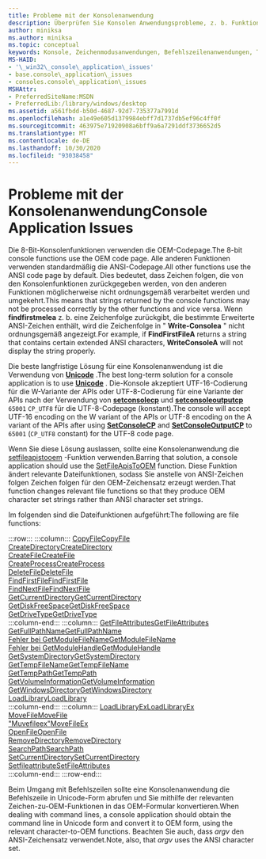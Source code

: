 ```yaml
---
title: Probleme mit der Konsolenanwendung
description: Überprüfen Sie Konsolen Anwendungsprobleme, z. b. Funktionen, die Zeichen folgen im OEM-Zeichensatz akzeptieren oder zurückgeben, oder Funktionen, die ANSI-Zeichensatz Zeichenfolgen verwenden
author: miniksa
ms.author: miniksa
ms.topic: conceptual
keywords: Konsole, Zeichenmodusanwendungen, Befehlszeilenanwendungen, Terminalanwendungen, Konsolen-API
MS-HAID:
- '\_win32\_console\_application\_issues'
- base.console\_application\_issues
- consoles.console\_application\_issues
MSHAttr:
- PreferredSiteName:MSDN
- PreferredLib:/library/windows/desktop
ms.assetid: a561fbdd-b50d-4687-92d7-735377a7991d
ms.openlocfilehash: a1e49e605d1379984ebff7d1737db5ef96c4ff0f
ms.sourcegitcommit: 463975e71920908a6bff9a6a7291ddf3736652d5
ms.translationtype: MT
ms.contentlocale: de-DE
ms.lasthandoff: 10/30/2020
ms.locfileid: "93038458"
---
```

# <a name="console-application-issues"></a><span data-ttu-id="603ef-104">Probleme mit der Konsolenanwendung</span><span class="sxs-lookup"><span data-stu-id="603ef-104">Console Application Issues</span></span>

<span data-ttu-id="603ef-105">Die 8-Bit-Konsolenfunktionen verwenden die OEM-Codepage.</span><span class="sxs-lookup"><span data-stu-id="603ef-105">The 8-bit console functions use the OEM code page.</span></span> <span data-ttu-id="603ef-106">Alle anderen Funktionen verwenden standardmäßig die ANSI-Codepage.</span><span class="sxs-lookup"><span data-stu-id="603ef-106">All other functions use the ANSI code page by default.</span></span> <span data-ttu-id="603ef-107">Dies bedeutet, dass Zeichen folgen, die von den Konsolenfunktionen zurückgegeben werden, von den anderen Funktionen möglicherweise nicht ordnungsgemäß verarbeitet werden und umgekehrt.</span><span class="sxs-lookup"><span data-stu-id="603ef-107">This means that strings returned by the console functions may not be processed correctly by the other functions and vice versa.</span></span> <span data-ttu-id="603ef-108">Wenn **findfirstmelea** z. b. eine Zeichenfolge zurückgibt, die bestimmte Erweiterte ANSI-Zeichen enthält, wird die Zeichenfolge in " **Write-Consolea** " nicht ordnungsgemäß angezeigt.</span><span class="sxs-lookup"><span data-stu-id="603ef-108">For example, if **FindFirstFileA** returns a string that contains certain extended ANSI characters, **WriteConsoleA** will not display the string properly.</span></span>

<span data-ttu-id="603ef-109">Die beste langfristige Lösung für eine Konsolenanwendung ist die Verwendung von **[Unicode](https://docs.microsoft.com/windows/win32/intl/unicode)** .</span><span class="sxs-lookup"><span data-stu-id="603ef-109">The best long-term solution for a console application is to use **[Unicode](https://docs.microsoft.com/windows/win32/intl/unicode)** .</span></span> <span data-ttu-id="603ef-110">Die-Konsole akzeptiert UTF-16-Codierung für die W-Variante der APIs oder UTF-8-Codierung für eine Variante der APIs nach der Verwendung von **[setconsolecp](setconsolecp.md)** und **[setconsoleoutputcp](setconsoleoutputcp.md)** `65001` `CP_UTF8` für die UTF-8-Codepage (konstant).</span><span class="sxs-lookup"><span data-stu-id="603ef-110">The console will accept UTF-16 encoding on the W variant of the APIs or UTF-8 encoding on the A variant of the APIs after using **[SetConsoleCP](setconsolecp.md)** and **[SetConsoleOutputCP](setconsoleoutputcp.md)** to `65001` (`CP_UTF8` constant) for the UTF-8 code page.</span></span>

<span data-ttu-id="603ef-111">Wenn Sie diese Lösung auslassen, sollte eine Konsolenanwendung die [setfileapistooem](https://msdn.microsoft.com/library/windows/desktop/aa365534) -Funktion verwenden.</span><span class="sxs-lookup"><span data-stu-id="603ef-111">Barring that solution, a console application should use the [SetFileApisToOEM](https://msdn.microsoft.com/library/windows/desktop/aa365534) function.</span></span> <span data-ttu-id="603ef-112">Diese Funktion ändert relevante Dateifunktionen, sodass Sie anstelle von ANSI-Zeichen folgen Zeichen folgen für den OEM-Zeichensatz erzeugt werden.</span><span class="sxs-lookup"><span data-stu-id="603ef-112">That function changes relevant file functions so that they produce OEM character set strings rather than ANSI character set strings.</span></span>

<span data-ttu-id="603ef-113">Im folgenden sind die Dateifunktionen aufgeführt:</span><span class="sxs-lookup"><span data-stu-id="603ef-113">The following are file functions:</span></span>

:::row:::
    :::column:::
        [<span data-ttu-id="603ef-114">CopyFile</span><span class="sxs-lookup"><span data-stu-id="603ef-114">CopyFile</span></span>](https://msdn.microsoft.com/library/windows/desktop/aa363851)  
        [<span data-ttu-id="603ef-115">CreateDirectory</span><span class="sxs-lookup"><span data-stu-id="603ef-115">CreateDirectory</span></span>](https://msdn.microsoft.com/library/windows/desktop/aa363855)  
        [<span data-ttu-id="603ef-116">CreateFile</span><span class="sxs-lookup"><span data-stu-id="603ef-116">CreateFile</span></span>](https://msdn.microsoft.com/library/windows/desktop/aa363858)  
        [<span data-ttu-id="603ef-117">CreateProcess</span><span class="sxs-lookup"><span data-stu-id="603ef-117">CreateProcess</span></span>](https://msdn.microsoft.com/library/windows/desktop/ms682425)  
        [<span data-ttu-id="603ef-118">DeleteFile</span><span class="sxs-lookup"><span data-stu-id="603ef-118">DeleteFile</span></span>](https://msdn.microsoft.com/library/windows/desktop/aa363915)  
        [<span data-ttu-id="603ef-119">FindFirstFile</span><span class="sxs-lookup"><span data-stu-id="603ef-119">FindFirstFile</span></span>](https://msdn.microsoft.com/library/windows/desktop/aa364418)  
        [<span data-ttu-id="603ef-120">FindNextFile</span><span class="sxs-lookup"><span data-stu-id="603ef-120">FindNextFile</span></span>](https://msdn.microsoft.com/library/windows/desktop/aa364428)  
        [<span data-ttu-id="603ef-121">GetCurrentDirectory</span><span class="sxs-lookup"><span data-stu-id="603ef-121">GetCurrentDirectory</span></span>](https://msdn.microsoft.com/library/windows/desktop/aa364934)  
        [<span data-ttu-id="603ef-122">GetDiskFreeSpace</span><span class="sxs-lookup"><span data-stu-id="603ef-122">GetDiskFreeSpace</span></span>](https://msdn.microsoft.com/library/windows/desktop/aa364935)  
        [<span data-ttu-id="603ef-123">GetDriveType</span><span class="sxs-lookup"><span data-stu-id="603ef-123">GetDriveType</span></span>](https://msdn.microsoft.com/library/windows/desktop/aa364939)  
    :::column-end:::
    :::column:::
        [<span data-ttu-id="603ef-124">GetFileAttributes</span><span class="sxs-lookup"><span data-stu-id="603ef-124">GetFileAttributes</span></span>](https://msdn.microsoft.com/library/windows/desktop/aa364944)  
        [<span data-ttu-id="603ef-125">GetFullPathName</span><span class="sxs-lookup"><span data-stu-id="603ef-125">GetFullPathName</span></span>](https://msdn.microsoft.com/library/windows/desktop/aa364963)  
        [<span data-ttu-id="603ef-126">Fehler bei GetModuleFileName</span><span class="sxs-lookup"><span data-stu-id="603ef-126">GetModuleFileName</span></span>](https://msdn.microsoft.com/library/windows/desktop/ms683197)  
        [<span data-ttu-id="603ef-127">Fehler bei GetModuleHandle</span><span class="sxs-lookup"><span data-stu-id="603ef-127">GetModuleHandle</span></span>](https://msdn.microsoft.com/library/windows/desktop/ms683199)  
        [<span data-ttu-id="603ef-128">GetSystemDirectory</span><span class="sxs-lookup"><span data-stu-id="603ef-128">GetSystemDirectory</span></span>](https://msdn.microsoft.com/library/windows/desktop/ms724373)  
        [<span data-ttu-id="603ef-129">GetTempFileName</span><span class="sxs-lookup"><span data-stu-id="603ef-129">GetTempFileName</span></span>](https://msdn.microsoft.com/library/windows/desktop/aa364991)  
        [<span data-ttu-id="603ef-130">GetTempPath</span><span class="sxs-lookup"><span data-stu-id="603ef-130">GetTempPath</span></span>](https://msdn.microsoft.com/library/windows/desktop/aa364992)  
        [<span data-ttu-id="603ef-131">GetVolumeInformation</span><span class="sxs-lookup"><span data-stu-id="603ef-131">GetVolumeInformation</span></span>](https://msdn.microsoft.com/library/windows/desktop/aa364993)  
        [<span data-ttu-id="603ef-132">GetWindowsDirectory</span><span class="sxs-lookup"><span data-stu-id="603ef-132">GetWindowsDirectory</span></span>](https://msdn.microsoft.com/library/windows/desktop/ms724454)  
        [<span data-ttu-id="603ef-133">LoadLibrary</span><span class="sxs-lookup"><span data-stu-id="603ef-133">LoadLibrary</span></span>](https://msdn.microsoft.com/library/windows/desktop/ms684175)  
    :::column-end:::
    :::column:::
        [<span data-ttu-id="603ef-134">LoadLibraryEx</span><span class="sxs-lookup"><span data-stu-id="603ef-134">LoadLibraryEx</span></span>](https://msdn.microsoft.com/library/windows/desktop/ms684179)  
        [<span data-ttu-id="603ef-135">MoveFile</span><span class="sxs-lookup"><span data-stu-id="603ef-135">MoveFile</span></span>](https://msdn.microsoft.com/library/windows/desktop/aa365239)  
        [<span data-ttu-id="603ef-136">"Muvefileex"</span><span class="sxs-lookup"><span data-stu-id="603ef-136">MoveFileEx</span></span>](https://msdn.microsoft.com/library/windows/desktop/aa365240)  
        [<span data-ttu-id="603ef-137">OpenFile</span><span class="sxs-lookup"><span data-stu-id="603ef-137">OpenFile</span></span>](https://msdn.microsoft.com/library/windows/desktop/aa365430)  
        [<span data-ttu-id="603ef-138">RemoveDirectory</span><span class="sxs-lookup"><span data-stu-id="603ef-138">RemoveDirectory</span></span>](https://msdn.microsoft.com/library/windows/desktop/aa365488)  
        [<span data-ttu-id="603ef-139">SearchPath</span><span class="sxs-lookup"><span data-stu-id="603ef-139">SearchPath</span></span>](https://msdn.microsoft.com/library/windows/desktop/aa365527)  
        [<span data-ttu-id="603ef-140">SetCurrentDirectory</span><span class="sxs-lookup"><span data-stu-id="603ef-140">SetCurrentDirectory</span></span>](https://msdn.microsoft.com/library/windows/desktop/aa365530)  
        [<span data-ttu-id="603ef-141">Setfileattribute</span><span class="sxs-lookup"><span data-stu-id="603ef-141">SetFileAttributes</span></span>](https://msdn.microsoft.com/library/windows/desktop/aa365535)  
    :::column-end:::
:::row-end:::

<span data-ttu-id="603ef-142">Beim Umgang mit Befehlszeilen sollte eine Konsolenanwendung die Befehlszeile in Unicode-Form abrufen und Sie mithilfe der relevanten Zeichen-zu-OEM-Funktionen in das OEM-Formular konvertieren.</span><span class="sxs-lookup"><span data-stu-id="603ef-142">When dealing with command lines, a console application should obtain the command line in Unicode form and convert it to OEM form, using the relevant character-to-OEM functions.</span></span> <span data-ttu-id="603ef-143">Beachten Sie auch, dass *argv* den ANSI-Zeichensatz verwendet.</span><span class="sxs-lookup"><span data-stu-id="603ef-143">Note, also, that *argv* uses the ANSI character set.</span></span>

